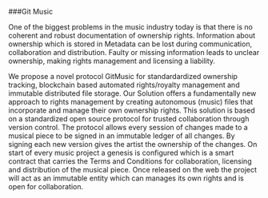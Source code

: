 ###Git Music

One of the biggest problems in the music industry today is that there is no coherent and robust documentation of ownership rights.  Information about ownership which is stored in Metadata can be lost during communication, collaboration and distribution. Faulty or missing information leads to unclear ownership, making rights management and licensing a liability.

We propose a novel protocol GitMusic for standardardized ownership tracking, blockchain based automated rights/royalty management and immutable distributed file storage. Our Solution offers a fundamentally new approach to rights management by creating autonomous (music) files that incorporate and manage their own ownership rights. This solution is based on a standardized open source protocol for trusted collaboration through version control. The protocol allows every session of changes made to a musical piece to be signed in an immutable ledger of all changes. By signing each new version gives the artist the ownership of the changes. On start of every music project a genesis is configured which is a smart contract that carries the Terms and Conditions for collaboration, licensing and distribution of the musical piece. Once released on the web the project will act as an immutable entity which can manages its own rights and is open for collaboration.
